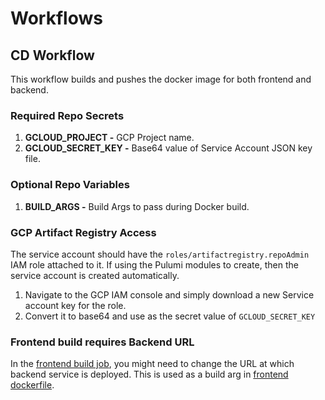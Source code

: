 # Workflows

## CD Workflow

This workflow builds and pushes the docker image for both frontend and backend.

### Required Repo Secrets

1. **GCLOUD_PROJECT -** GCP Project name.
2. **GCLOUD_SECRET_KEY -** Base64 value of Service Account JSON key file.

### Optional Repo Variables

1. **BUILD_ARGS -** Build Args to pass during Docker build.

### GCP Artifact Registry Access

The service account should have the `roles/artifactregistry.repoAdmin` IAM role attached to it.
If using the Pulumi modules to create, then the service account is created automatically.

1. Navigate to the GCP IAM console and simply download a new Service account key for the role.
2. Convert it to base64 and use as the secret value of `GCLOUD_SECRET_KEY`

### Frontend build requires Backend URL

In the [frontend build job](./build-push-gcloud.yaml), you might need to change the URL at which backend service is deployed. This is used as a build arg in [frontend dockerfile](../../frontend.Dockerfile).
